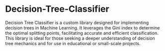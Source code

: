 # Decision-Tree-Classifier
Decision Tree Classifier is a custom library designed for implementing decision trees in Machine Learning. It leverages the Gini index to determine the optimal splitting points, facilitating accurate and efficient classification. This library is ideal for those seeking a deeper understanding of decision tree mechanics and for use in educational or small-scale projects.
